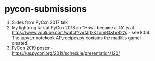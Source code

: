 # pycon-submissions

1. Slides  from PyCon 2017 talk
2. My lightning talk at PyCon 2018 on "How I became a TA" is at  https://www.youtube.com/watch?v=fJj18KzomR0&t=822s - see 8:04.  The jupyter notebook AP_recipes.py contains the madlibs game I created.
3. PyCon 2019 poster - https://us.pycon.org/2019/schedule/presentation/120/ 
